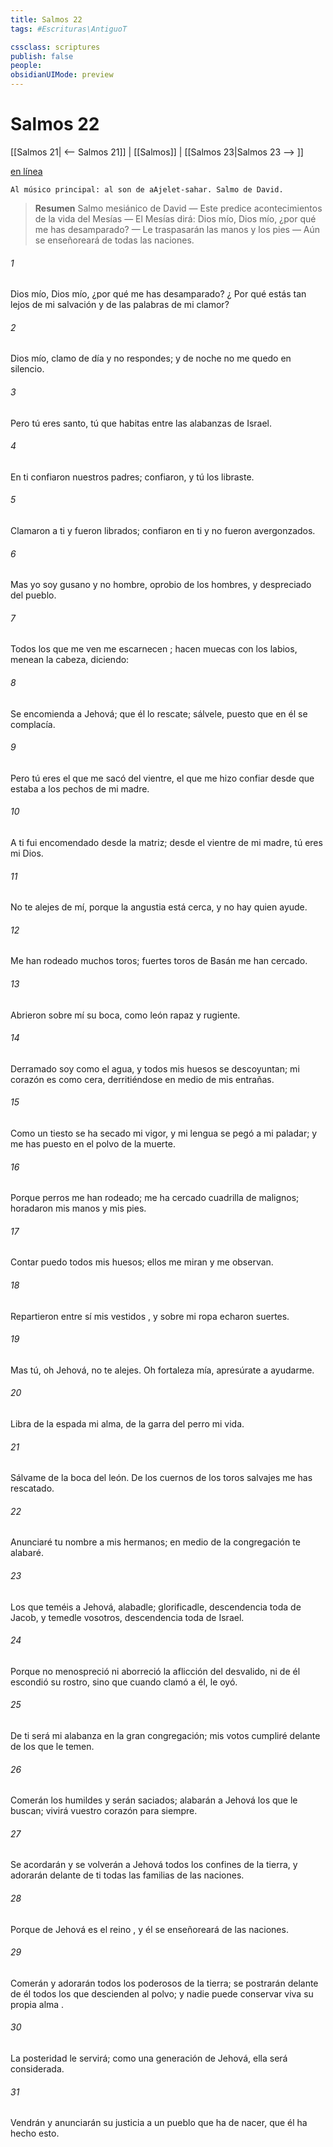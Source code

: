 ```yaml
---
title: Salmos 22
tags: #Escrituras\AntiguoT

cssclass: scriptures
publish: false
people:
obsidianUIMode: preview
---
```


# Salmos 22
[[Salmos 21| <-- Salmos 21]] | [[Salmos]] | [[Salmos 23|Salmos 23 --> ]]

[en línea](https://churchofjesuschrist.org/study/scriptures/ot/ps/22?lang=spa)

```
Al músico principal: al son de aAjelet-sahar. Salmo de David.
```

> __Resumen__
Salmo mesiánico de David — Este predice acontecimientos de la vida del Mesías — El Mesías dirá: Dios mío, Dios mío, ¿por qué me has desamparado? — Le traspasarán las manos y los pies — Aún se enseñoreará de todas las naciones.

###### 1 
Dios
 mío, Dios mío, ¿por qué me has desamparado?
¿
Por qué
 estás tan lejos de mi salvación y de las palabras de mi clamor?

###### 2 
Dios mío, clamo de día y no respondes;
y de noche no me quedo en silencio.

###### 3 
Pero tú eres santo,
tú que habitas 
entre
 las alabanzas de Israel.

###### 4 
En ti 
confiaron
 nuestros padres;
confiaron, y tú los libraste.

###### 5 
Clamaron a ti y fueron librados;
confiaron en ti y no fueron avergonzados.

###### 6 
Mas yo soy gusano y no hombre,
oprobio de los hombres, y 
despreciado
 del pueblo.

###### 7 
Todos los que me ven me 
escarnecen
;
hacen muecas con los labios, menean la cabeza, 
diciendo:

###### 8 
Se 
encomienda
 a Jehová; que él lo rescate;
sálvele, puesto que en él se complacía.

###### 9 
Pero tú eres el que me sacó del vientre,
el que me hizo confiar 
desde que estaba
 a los pechos de mi madre.

###### 10 
A ti fui encomendado desde la matriz;
desde el vientre de mi madre, tú eres mi Dios.

###### 11 
No te alejes de mí, porque la angustia está cerca,
y no hay quien ayude.

###### 12 
Me han rodeado muchos toros;
fuertes toros de Basán me han cercado.

###### 13 
Abrieron sobre mí su boca,
como
 león rapaz y rugiente.

###### 14 
Derramado soy como el agua,
y todos mis huesos se descoyuntan;
mi corazón es como cera,
derritiéndose en medio de mis entrañas.

###### 15 
Como un 
tiesto
 se ha secado mi vigor,
y mi lengua se pegó a mi paladar;
y me has puesto en el polvo de la muerte.

###### 16 
Porque perros me han rodeado;
me ha cercado cuadrilla de malignos;
horadaron
 mis manos y mis pies.

###### 17 
Contar puedo todos mis huesos;
ellos me miran y me observan.

###### 18 
Repartieron entre sí mis 
vestidos
,
y sobre mi ropa echaron suertes.

###### 19 
Mas tú, oh Jehová, no te alejes.
Oh fortaleza mía, apresúrate a ayudarme.

###### 20 
Libra de la espada mi alma,
de la garra del perro mi vida.

###### 21 
Sálvame de la boca del león.
De los cuernos de los toros salvajes me has rescatado.

###### 22 
Anunciaré tu nombre a mis hermanos;
en medio de la congregación te alabaré.

###### 23 
Los que teméis a Jehová, alabadle;
glorificadle, descendencia toda de Jacob,
y temedle vosotros, descendencia toda de Israel.

###### 24 
Porque no menospreció ni aborreció la aflicción del desvalido,
ni de él escondió su rostro,
sino que cuando clamó a él, le oyó.

###### 25 
De ti será mi alabanza en la gran congregación;
mis votos cumpliré delante de los que le temen.

###### 26 
Comerán los humildes y serán saciados;
alabarán a Jehová los que le buscan;
vivirá vuestro corazón para siempre.

###### 27 
Se acordarán y se volverán a Jehová todos los confines de la tierra,
y adorarán delante de ti todas las familias de las naciones.

###### 28 
Porque de Jehová es el 
reino
,
y él se 
enseñoreará
 de las naciones.

###### 29 
Comerán y adorarán todos los poderosos de la tierra;
se postrarán delante de él todos los que descienden al polvo;
y nadie puede conservar viva su propia 
alma
.

###### 30 
La posteridad le servirá;
como una generación de Jehová, ella será considerada.

###### 31 
Vendrán y 
anunciarán
 su justicia a un pueblo que ha de nacer,
que él ha hecho 
esto.

